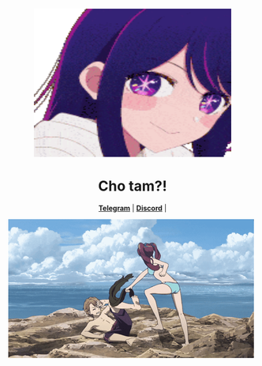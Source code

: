 <p align="center">
  <a><img src="aiteehee-ai-hoshino.gif" alt="Banner" width="400" height="300"></a>
</p>

<h1 align="center">Cho tam?</a>!</h1>

<p align="center">
  <strong><a href="https://t.me/zhayleubay">Telegram</a></strong> |
  <strong><a href="https://discordapp.com/users/308799588825825293/">Discord</a></strong> |
</p>

 <a><img src="another-anime.gif" alt="Banner"></a>























  



